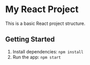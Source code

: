 # My React Project 
 
This is a basic React project structure. 
 
## Getting Started 
1. Install dependencies: `npm install` 
2. Run the app: `npm start` 

